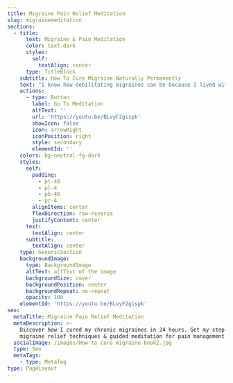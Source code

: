 ```yaml
---
title: Migraine Pain Relief Meditation
slug: migrainemeditation
sections:
  - title:
      text: Migraine & Pain Meditation
      color: text-dark
      styles:
        self:
          textAlign: center
      type: TitleBlock
    subtitle: How To Cure Migraine Naturally Permanently
    text: "I know how debilitating migraines can be because I lived with them for nearly 20 years. But everything changed when discovered a natural method that cured my migraine permanently. Within just 24 hours, my chronic migraine was completely gone.\n\nIn my book, The Migraine Miracle: How I Cured My 20-Year Severe Pain in Just 24 Hours, I share the step-by-step migraine relief techniques that helped me achieve long lasting migraine relief.\n\nThis is a guided migraine pain [meditation](https://youtu.be/BLvyF2gispk). It is designed to help you manage migraine, headaches, tension and any other health conditions.  \_Listen to this migraine relief music whenever you feel pain, or sense an attack is coming.\n\nFor a complete guide on how to cure migraines naturally, please refer to my book on Amazon: [The Migraine Miracle - How I Cured My 20-Year Severe Pain in Just 24 Hours](https://www.amazon.com/dp/B0DYYZQGBJ).\n"
    actions:
      - type: Button
        label: Go To Meditation
        altText: ''
        url: 'https://youtu.be/BLvyF2gispk'
        showIcon: false
        icon: arrowRight
        iconPosition: right
        style: secondary
        elementId: ''
    colors: bg-neutral-fg-dark
    styles:
      self:
        padding:
          - pt-40
          - pl-4
          - pb-40
          - pr-4
        alignItems: center
        flexDirection: row-reverse
        justifyContent: center
      text:
        textAlign: center
      subtitle:
        textAlign: center
    type: GenericSection
    backgroundImage:
      type: BackgroundImage
      altText: altText of the image
      backgroundSize: cover
      backgroundPosition: center
      backgroundRepeat: no-repeat
      opacity: 100
    elementId: 'https://youtu.be/BLvyF2gispk'
seo:
  metaTitle: Migraine Pain Relief Meditation
  metaDescription: >-
    Discover how I cured my chronic migraines in 24 hours. Get my step-by-step
    migraine relief techniques & guided meditation for pain management.
  socialImage: /images/How to cure migraine book2.jpg
  type: Seo
  metaTags:
    - type: MetaTag
type: PageLayout
---
```

